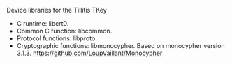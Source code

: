 Device libraries for the Tillitis TKey

- C runtime: libcrt0.
- Common C function: libcommon.
- Protocol functions: libproto.
- Cryptographic functions: libmonocypher.
  Based on monocypher version 3.1.3.
  https://github.com/LoupVaillant/Monocypher
